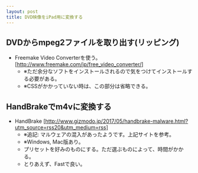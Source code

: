 ```yaml
---
layout: post
title: DVD映像をiPad用に変換する
---
```


## DVDからmpeg2ファイルを取り出す(リッピング)
 - Freemake Video Converterを使う。[http://www.freemake.com/jp/free_video_converter/]
   - ※ただ余分なソフトをインストールされるので気をつけてインストールする必要がある。
   - ※CSSがかかっていない時は、この部分は省略できる。

## HandBrakeでm4vに変換する
 - HandBrake [http://www.gizmodo.jp/2017/05/handbrake-malware.html?utm_source=rss20&utm_medium=rss]
   - ※追記: マルウェアの混入があったようです。上記サイトを参考。
   - ※Windows, Mac版あり。
   - プリセットを好みのものにする。ただ選ぶものによって、時間がかかる。
   - とりあえず、Fastで良い。
